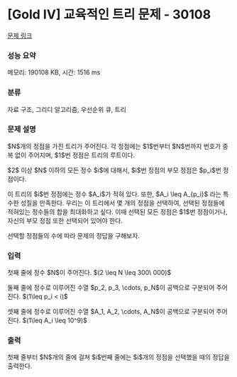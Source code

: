 # [Gold IV] 교육적인 트리 문제 - 30108 

[문제 링크](https://www.acmicpc.net/problem/30108) 

### 성능 요약

메모리: 190108 KB, 시간: 1516 ms

### 분류

자료 구조, 그리디 알고리즘, 우선순위 큐, 트리

### 문제 설명

<p>$N$개의 정점을 가진 트리가 주어진다. 각 정점에는 $1$번부터 $N$번까지 번호가 중복 없이 주어지며, $1$번 정점은 트리의 루트이다.</p>

<p>$2$ 이상 $N$ 이하의 모든 정수 $i$에 대해서, $i$번 정점의 부모 정점은 $p_i$번 정점이다. </p>

<p>이 트리의 $i$번 정점에는 정수 $A_i$가 적혀 있다. 또한, $A_i \leq A_{p_i}$ 라는 특수한 성질을 만족한다. 우리는 이 트리에서 몇 개의 정점을 선택하여, 선택된 정점들에 적혀있는 정수들의 합을 최대화하고 싶다. 이때 선택된 모든 정점은 $1$번 정점이거나, 자신의 부모 정점 또한 선택되어 있어야 한다.</p>

<p>선택할 정점들의 수에 따라 문제의 정답을 구해보자.</p>

### 입력 

 <p>첫째 줄에 정수 $N$이 주어진다. $(2 \leq N \leq 300\ 000)$</p>

<p>둘째 줄에 정수로 이루어진 수열 $p_2, p_3, \cdots, p_N$이 공백으로 구분되어 주어진다. $(1\leq p_i < i)$</p>

<p>셋째 줄에 정수로 이루어진 수열 $A_1, A_2, \cdots, A_N$이 공백으로 구분되어 주어진다. $(1\leq A_i \leq 10^9)$</p>

### 출력 

 <p>첫째 줄부터 $N$개의 줄에 걸쳐 $i$번째 줄에는 $i$개의 정점을 선택했을 때의 정답을 출력한다.</p>

